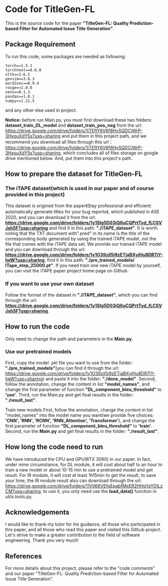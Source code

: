 # Code for TitleGen-FL

This is the source code for the paper **"TitleGen-FL: Quality Prediction-based Filter for Automated Issue Title Generation"**.

## Package Requirement

To run this code, some packages are needed as following:
```
torch==1.5.1
torchtext==0.6.0
nltk==3.6.5
gensim==3.8.3
word2vec==0.9.4
rouge==1.0.0
venn==0.1.3
pandas==1.0.1
numpy==1.21.5
```
and any other else used in project.

**Notice:** before run Main.py, you must first download these two folders: **dataset_train_DL_model** and **dataset_train_pos_neg** from the url: https://drive.google.com/drive/folders/1jTEfIY6V6f8HySQDCjWrP-3HxpuXdY5s?usp=sharing and put them in this project path, and we recommend you download all files through this url： https://drive.google.com/drive/folders/1jTEfIY6V6f8HySQDCjWrP-3HxpuXdY5s?usp=sharing, which concludes all of files storage on google drive mentioned below. And, put them into this project's path.

## How to prepare the dataset for TitleGen-FL

### The iTAPE dataset(which is used in our paper and of course provided in this project)

This dataset is origined from the paper《Stay professional and efficient: automatically generate titles for your bug reports》, which published in ASE 2020, and you can download it from the url: **https://drive.google.com/drive/folders/1y1Slg5D03iQ6uCQPrtTyd_fLCSVJsh5F?usp=sharing** and find it in this path: **"./iTAPE_dataset"**. It is worth noting that the TXT document with".pred" in its name is the title of the corresponding body generated by using the trained iTAPE model, not the file that comes with the iTAPE data set. We provide our trained iTAPE model and you can download through the url: **https://drive.google.com/drive/folders/1v1O39zjl5i9zETjaBXyjHu8DR7jY-heW?usp=sharing**, find it in this path: **"./pre_trained_models/ ITape_step_25000.pt"**. If you need train one new iTAPE model by yourself, you can visit the iTAPE paper project home page on Github.

### If you want to use your own dataset

Follow the format of the dataset in **"./iTAPE_dataset"**, which you can find through the url: **https://drive.google.com/drive/folders/1y1Slg5D03iQ6uCQPrtTyd_fLCSVJsh5F?usp=sharing**.

## How to run the code

Only need to change the path and parameters in the **Main.py**.

### Use our pretrained models
First, copy the model .pkl file you want to use from the folder: **"./pre_trained_models"**(you can find it through the url: https://drive.google.com/drive/folders/1v1O39zjl5i9zETjaBXyjHu8DR7jY-heW?usp=sharing) and paste it into the folder: **"./done_model"**.
Second, follow the annotation, change the content in list **"model_names"**, and change the first parameter of function **"DL_component_bleu_threshold"** to **'use'**.
Third, run the Main.py and get final results in the folder: **"./result_last"**.

Train new models
First, follow the annotation, change the content in list "model_names" into the model name you want(we provide five choices: **'CNN', 'RNN', 'RCNN', 'RNN_Attention', 'Transformer'**), and change the first parameter of function **"DL_component_bleu_threshold"** to **'train'**.
Second, run the **Main.py** and get final results in the folder: **"./result_last"**.

## How long the code need to run
We have introduced the CPU and GPU(RTX 3090) in our paper. In fact, under mine circumstance, for DL module, it will cost about half to an hour to train a new model or about 10-15 min to use a pretrained model and get result. For IR module, it will cost at least 1h15min to get the result, to save your time, the IR module result also can download through the url: https://drive.google.com/drive/folders/11Vtl66VEfqEpabfMxER2HHq1gYDlLzCM?usp=sharing, to use it, you only need use the **load_data()** function in utils.tools.py.

## Acknowledgements

I would like to thank my tutor for his guidance, all those who participated in this paper, and all those who read this paper and visited this Github project. Let's strive to make a greater contribution to the field of software engineering. Thank you very much!

## References

For more details about this project, please refer to the "code comments" and our paper "TitleGen-FL: Quality Prediction-based Filter for Automated Issue Title Generation".
